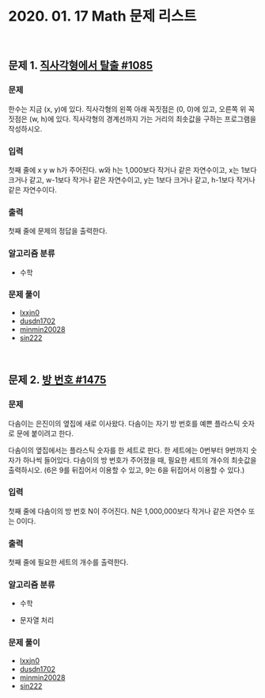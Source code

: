 # 2020. 01. 17 Math 문제 리스트

<br>

## 문제 1. [직사각형에서 탈출 #1085](https://www.acmicpc.net/problem/1085)

### 문제

한수는 지금 (x, y)에 있다. 직사각형의 왼쪽 아래 꼭짓점은 (0, 0)에 있고, 오른쪽 위 꼭짓점은 (w, h)에 있다. 직사각형의 경계선까지 가는 거리의 최솟값을 구하는 프로그램을 작성하시오.

### 입력

첫째 줄에 x y w h가 주어진다. w와 h는 1,000보다 작거나 같은 자연수이고, x는 1보다 크거나 같고, w-1보다 작거나 같은 자연수이고, y는 1보다 크거나 같고, h-1보다 작거나 같은 자연수이다.

### 출력

첫째 줄에 문제의 정답을 출력한다.

### 알고리즘 분류

- 수학

### 문제 풀이

- [lxxjn0](#)
- [dusdn1702](#)
- [minmin20028](#)
- [sin222](#)

<br>

## 문제 2. [방 번호 #1475](https://www.acmicpc.net/problem/1475)

### 문제

다솜이는 은진이의 옆집에 새로 이사왔다. 다솜이는 자기 방 번호를 예쁜 플라스틱 숫자로 문에 붙이려고 한다.

다솜이의 옆집에서는 플라스틱 숫자를 한 세트로 판다. 한 세트에는 0번부터 9번까지 숫자가 하나씩 들어있다. 다솜이의 방 번호가 주어졌을 때, 필요한 세트의 개수의 최솟값을 출력하시오. (6은 9를 뒤집어서 이용할 수 있고, 9는 6을 뒤집어서 이용할 수 있다.)

### 입력

첫째 줄에 다솜이의 방 번호 N이 주어진다. N은 1,000,000보다 작거나 같은 자연수 또는 0이다.

### 출력

첫째 줄에 필요한 세트의 개수를 출력한다.

### 알고리즘 분류

- 수학

- 문자열 처리

### 문제 풀이

- [lxxjn0](#)
- [dusdn1702](#)
- [minmin20028](#)
- [sin222](#)